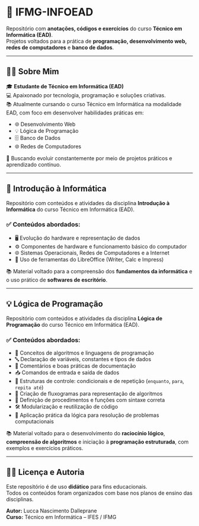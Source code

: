 # 🏫 IFMG-INFOEAD

Repositório com **anotações, códigos e exercícios** do curso **Técnico em Informática (EAD)**.  
Projetos voltados para a prática de **programação, desenvolvimento web, redes de computadores** e **banco de dados**.

---

## 👨‍💻 Sobre Mim

🎓 **Estudante de Técnico em Informática (EAD)**  
💻 Apaixonado por tecnologia, programação e soluções criativas.  
📚 Atualmente cursando o curso Técnico em Informática na modalidade EAD, com foco em desenvolver habilidades práticas em:

- 🌐 Desenvolvimento Web  
- 💡 Lógica de Programação  
- 🗄️ Banco de Dados  
- 🌐 Redes de Computadores  

🚀 Buscando evoluir constantemente por meio de projetos práticos e aprendizado contínuo.

---

## 💾 Introdução à Informática

Repositório com conteúdos e atividades da disciplina **Introdução à Informática** do curso Técnico em Informática (EAD).

### ✅ Conteúdos abordados:

- 🖥️ Evolução do hardware e representação de dados  
- ⚙️ Componentes de hardware e funcionamento básico do computador  
- 🌐 Sistemas Operacionais, Redes de Computadores e a Internet  
- 📝 Uso de ferramentas do LibreOffice (Writer, Calc e Impress)  

📚 Material voltado para a compreensão dos **fundamentos da informática** e o uso prático de **softwares de escritório**.

---

## 💡 Lógica de Programação

Repositório com conteúdos e atividades da disciplina **Lógica de Programação** do curso Técnico em Informática (EAD).

### ✅ Conteúdos abordados:

- 🧠 Conceitos de algoritmos e linguagens de programação  
- 🔤 Declaração de variáveis, constantes e tipos de dados  
- 💬 Comentários e boas práticas de documentação  
- 📥 Comandos de entrada e saída de dados  
- 🔁 Estruturas de controle: condicionais e de repetição (`enquanto`, `para`, `repita até`)  
- 🧩 Criação de fluxogramas para representação de algoritmos  
- 🧮 Definição de procedimentos e funções com sintaxe correta  
- 🛠️ Modularização e reutilização de código  
- 🧾 Aplicação prática da lógica para resolução de problemas computacionais  

📚 Material voltado para o desenvolvimento do **raciocínio lógico**, **compreensão de algoritmos** e iniciação à **programação estruturada**, com exemplos e exercícios práticos.

---

## 👨‍🏫 Licença e Autoria

Este repositório é de uso **didático** para fins educacionais.  
Todos os conteúdos foram organizados com base nos planos de ensino das disciplinas.

**Autor:** Lucca Nascimento Dalleprane  
**Curso:** Técnico em Informática – IFES / IFMG
